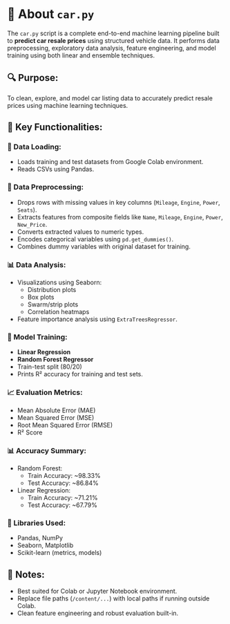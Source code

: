 
# 📄 About `car.py`

The `car.py` script is a complete end-to-end machine learning pipeline built to **predict car resale prices** using structured vehicle data. It performs data preprocessing, exploratory data analysis, feature engineering, and model training using both linear and ensemble techniques.

## 🔍 Purpose:
To clean, explore, and model car listing data to accurately predict resale prices using machine learning techniques.

## 🔧 Key Functionalities:

### 📂 Data Loading:
- Loads training and test datasets from Google Colab environment.
- Reads CSVs using Pandas.

### 🧹 Data Preprocessing:
- Drops rows with missing values in key columns (`Mileage`, `Engine`, `Power`, `Seats`).
- Extracts features from composite fields like `Name`, `Mileage`, `Engine`, `Power`, `New_Price`.
- Converts extracted values to numeric types.
- Encodes categorical variables using `pd.get_dummies()`.
- Combines dummy variables with original dataset for training.

### 📊 Data Analysis:
- Visualizations using Seaborn:
  - Distribution plots
  - Box plots
  - Swarm/strip plots
  - Correlation heatmaps
- Feature importance analysis using `ExtraTreesRegressor`.

### 🤖 Model Training:
- **Linear Regression**
- **Random Forest Regressor**
- Train-test split (80/20)
- Prints R² accuracy for training and test sets.

### 📈 Evaluation Metrics:
- Mean Absolute Error (MAE)
- Mean Squared Error (MSE)
- Root Mean Squared Error (RMSE)
- R² Score

### 📊 Accuracy Summary:
- Random Forest:
  - Train Accuracy: ~98.33%
  - Test Accuracy: ~86.84%
- Linear Regression:
  - Train Accuracy: ~71.21%
  - Test Accuracy: ~67.79%

### 🧠 Libraries Used:
- Pandas, NumPy
- Seaborn, Matplotlib
- Scikit-learn (metrics, models)

## 📌 Notes:
- Best suited for Colab or Jupyter Notebook environment.
- Replace file paths (`/content/...`) with local paths if running outside Colab.
- Clean feature engineering and robust evaluation built-in.
